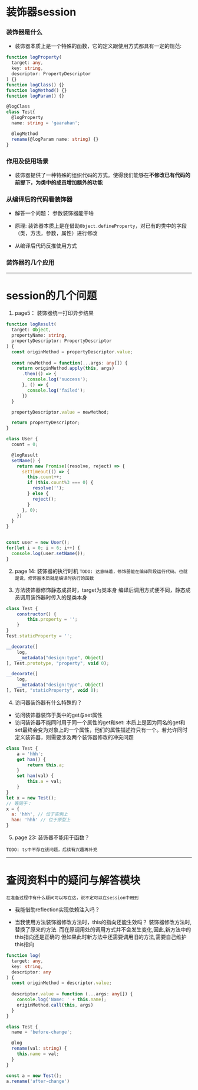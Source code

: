 # 装饰器session

### 装饰器是什么

- 装饰器本质上是一个特殊的函数，它的定义跟使用方式都具有一定的规范: 
```typescript
function logProperty(
  target: any,
  key: string,
  descriptor: PropertyDescriptor
) {}
function logClass() {}
function logMethod() {}
function logParam() {}

@logClass
class Test{
  @logProperty
  name: string = 'gaarahan';

  @logMethod
  rename(@logParam name: string) {}
}
```

### 作用及使用场景

- 装饰器提供了一种特殊的组织代码的方式。使得我们能够在**不修改已有代码的前提下，为类中的成员增加额外的功能**

### 从编译后的代码看装饰器

- 解答一个问题： 参数装饰器能干啥

- 原理: 装饰器本质上是在借助`Object.defineProperty`，对已有的类中的字段（类，方法，参数，属性）进行修改

- 从编译后代码反推使用方式


### 装饰器的几个应用


------------------

# session的几个问题

1. page5： 装饰器统一打印异步结果
```typescript
function logResult(
  target: Object,
  propertyName: string,
  propertyDescriptor: PropertyDescriptor
) {
  const originMethod = propertyDescriptor.value;
  
  const newMethod = function(...args: any[]) {
    return originMethod.apply(this, args) 
      .then(() => {
        console.log('success');
      }, () => {
        console.log('failed');
      })
  }

  propertyDescriptor.value = newMethod;

  return propertyDescriptor;
}

class User {
  count = 0;

  @logResult
  setName() {
    return new Promise((resolve, reject) => {
      setTimeout(() => {
        this.count++;
        if (this.count%3 === 0) {
          resolve('');
        } else {
          reject();
        }
      }, 0);
    })
  }
}


const user = new User();
for(let i = 0; i < 6; i++) {
  console.log(user.setName());
}
```

2. page 14: 装饰器的执行时机
`TODO: 这意味着，修饰器能在编译阶段运行代码。也就是说，修饰器本质就是编译时执行的函数`

3. 方法装饰器修饰静态成员时，target为类本身
编译后调用方式便不同，静态成员调用装饰器时传入的是类本身

```javascript
class Test {
    constructor() {
        this.property = '';
    }
}
Test.staticProperty = '';

__decorate([
    log,
    __metadata("design:type", Object)
], Test.prototype, "property", void 0);

__decorate([
    log,
    __metadata("design:type", Object)
], Test, "staticProperty", void 0);
```

4. 访问器装饰器有什么特殊的？

- 访问装饰器装饰于类中的get与set属性
- 访问装饰器不能同时用于同一个属性的get和set: 
本质上是因为同名的get和set最终会变为对象上的一个属性，他们的属性描述符只有一个。若允许同时定义装饰器，则需要涉及两个装饰器修改的冲突问题
```javascript
class Test {
    a = 'hhh';
    get han() {
        return this.a;
    }
    set han(val) {
        this.a = val;
    }
}
let x = new Test();
// 等同于：
x = {
  a: 'hhh', // 位于实例上
  han: 'hhh' // 位于原型上
}
```

5. page 23: 装饰器不能用于函数？

`TODO: ts中不存在该问题，后续有兴趣再补充`

------------------

# 查阅资料中的疑问与解答模块

`在准备过程中有什么疑问可以写在这，说不定可以在session中用到`

- 我能借助reflection实现依赖注入吗？

- 当我使用方法装饰器修改方法时，this的指向还能生效吗？
装饰器修改方法时,替换了原来的方法. 而在原调用处的调用方式并不会发生变化,因此,新方法中的this指向还是正确的
但如果此时新方法中还需要调用旧的方法,需要自己维护this指向
```typescript
function log(
  target: any,
  key: string,
  descriptor: any
) {
  const originMethod = descriptor.value;
  
  descriptor.value = function (...args: any[]) {
    console.log('Name: ' + this.name);
    originMethod.call(this, args)
  }
}

class Test {
  name = 'before-change';

  @log
  rename(val: string) {
    this.name = val;
  }
}

const a = new Test();
a.rename('after-change')
```
